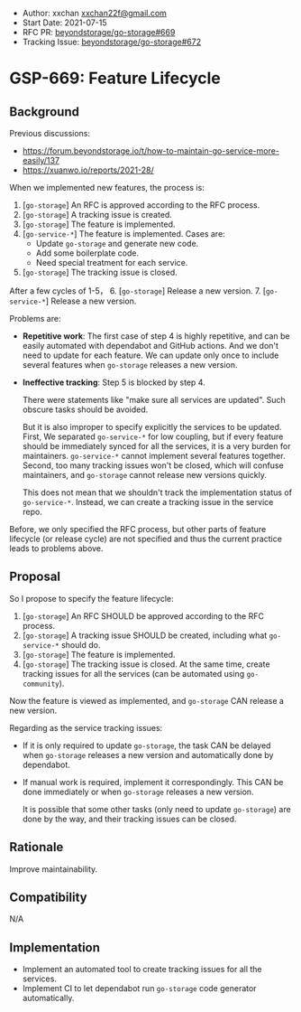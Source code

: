 - Author: xxchan <xxchan22f@gmail.com>
- Start Date: 2021-07-15
- RFC PR: [beyondstorage/go-storage#669](https://github.com/rgglez/go-storage/issues/669)
- Tracking Issue: [beyondstorage/go-storage#672](https://github.com/rgglez/go-storage/issues/672)

# GSP-669: Feature Lifecycle

## Background

Previous discussions: 
- https://forum.beyondstorage.io/t/how-to-maintain-go-service-more-easily/137
- https://xuanwo.io/reports/2021-28/

When we implemented new features, the process is:
1. [`go-storage`] An RFC is approved according to the RFC process.
2. [`go-storage`] A tracking issue is created.
3. [`go-storage`] The feature is implemented.
4. [`go-service-*`] The feature is implemented. Cases are:
   - Update `go-storage` and generate new code.
   - Add some boilerplate code.
   - Need special treatment for each service.
5. [`go-storage`] The tracking issue is closed.

After a few cycles of 1-5，
6. [`go-storage`] Release a new version.
7. [`go-service-*`] Release a new version.

Problems are:
- **Repetitive work**: The first case of step 4 is highly repetitive, and can be easily automated with dependabot and GitHub actions. And we don't need to update for each feature. We can update only once to include several features when `go-storage` releases a new version.

- **Ineffective tracking**: Step 5 is blocked by step 4. 
  
  There were statements like "make sure all services are updated". Such obscure tasks should be avoided.

  But it is also improper to specify explicitly the services to be updated. First, We separated `go-service-*` for low coupling, but if every feature should be immediately synced for all the services, it is a very burden for maintainers. `go-service-*` cannot implement several features together. Second, too many tracking issues won't be closed, which will confuse maintainers, and `go-storage` cannot release new versions quickly.

  This does not mean that we shouldn't track the implementation status of `go-service-*`. Instead, we can create a tracking issue in the service repo.

Before, we only specified the RFC process, but other parts of feature lifecycle (or release cycle) are not specified and thus the current practice leads to problems above.

## Proposal

So I propose to specify the feature lifecycle: 

1. [`go-storage`] An RFC SHOULD be approved according to the RFC process.
2. [`go-storage`] A tracking issue SHOULD be created, including what `go-service-*` should do.
3. [`go-storage`] The feature is implemented.
4. [`go-storage`] The tracking issue is closed. At the same time, create tracking issues for all the services (can be automated using `go-community`). 

Now the feature is viewed as implemented, and `go-storage` CAN release a new version.

Regarding as the service tracking issues:
- If it is only required to update `go-storage`, the task CAN be delayed when `go-storage` releases a new version and automatically done by dependabot.
- If manual work is required, implement it correspondingly. This CAN be done immediately or when `go-storage` releases a new version.
  
  It is possible that some other tasks (only need to update `go-storage`) are done by the way, and their tracking issues can be closed.

## Rationale

Improve maintainability.

## Compatibility

N/A

## Implementation

- Implement an automated tool to create tracking issues for all the services.
- Implement CI to let dependabot run `go-storage` code generator automatically.

